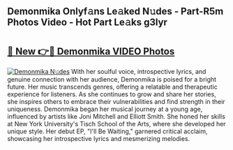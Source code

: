 ## Demonmika Onlyf𝚊ns Le𝚊ked N𝚞des - Part-R5m Photos Video - Hot Part Le𝚊ks g3lyr

# <h2><a href="http://ab7137.deff.icu/?id=Demonmika">🔗 New 👉🔴 Demonmika VIDEO Photos</a></h2>

[![Demonmika N𝚞des](https://i.imgur.com/rIISA9y.gif)](http://ab7137.deff.icu/?id=Demonmika)
With her soulful voice, introspective lyrics, and genuine connection with her audience, Demonmika is poised for a bright future. Her music transcends genres, offering a relatable and therapeutic experience for listeners. As she continues to grow and share her stories, she inspires others to embrace their vulnerabilities and find strength in their uniqueness. Demonmika began her musical journey at a young age, influenced by artists like Joni Mitchell and Elliott Smith. She honed her skills at New York University's Tisch School of the Arts, where she developed her unique style. Her debut EP, "I'll Be Waiting," garnered critical acclaim, showcasing her introspective lyrics and mesmerizing melodies.
